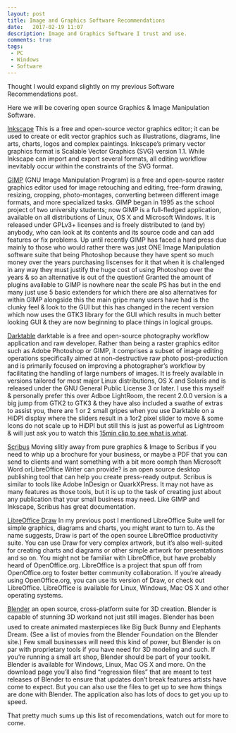 ```yaml
---
layout: post
title: Image and Graphics Software Recommendations
date:   2017-02-19 11:07
description: Image and Graphics Software I trust and use.
comments: true
tags:
 - PC
 - Windows
 - Software
---
```


Thought I would expand slightly on my previous Software Recommendations post.

Here we will be covering open source Graphics & Image Manipulation Software.


[Inkscape][ink]
This is a free and open-source vector graphics editor; it can be used to create or edit vector graphics such as illustrations, diagrams, line arts, charts, logos and complex paintings. Inkscape’s primary vector graphics format is Scalable Vector Graphics (SVG) version 1.1. While Inkscape can import and export several formats, all editing workflow inevitably occur within the constraints of the SVG format.

[GIMP][gimp]
(GNU Image Manipulation Program) is a free and open-source raster graphics editor used for image retouching and editing, free-form drawing, resizing, cropping, photo-montages, converting between different image formats, and more specialized tasks. GIMP began in 1995 as the school project of two university students; now GIMP is a full-fledged application, available on all distributions of Linux, OS X and Microsoft Windows. It is released under GPLv3+ licenses and is freely distributed to (and by) anybody, who can look at its contents and its source code and can add features or fix problems. Up until recently GIMP has faced a hard press due mainly to those who would rather there was just ONE Image Manipulation software suite that being Photoshop because they have spent so much money over the years purchasing liscenses for it that when it is challenged in any way they must justify the huge cost of using Photoshop over the years & so an alternative is out of the question! Granted the amount of plugins available to GIMP is nowhere near the scale PS has but in the end many just use 5 basic extenders for which there are also alternatives for within GIMP alongside this the main gripe many users have had is the clunky feel & look to the GUI but this has changed in the recent version which now uses the GTK3 library for the GUI which results in much better looking GUI & they are now beginning to place things in logical groups.

[Darktable][dt]
darktable is a free and open-source photography workflow application and raw developer. Rather than being a raster graphics editor such as Adobe Photoshop or GIMP, it comprises a subset of image editing operations specifically aimed at non-destructive raw photo post-production and is primarily focused on improving a photographer’s workflow by facilitating the handling of large numbers of images. It is freely available in versions tailored for most major Linux distributions, OS X and Solaris and is released under the GNU General Public License 3 or later. I use this myself & personally prefer this over Adboe LightRoom, the recent 2.0.0 version is a big jump from GTK2 to GTK3 & they have also included a swathe of extras to assist you, there are 1 or 2 small gripes when you use Darktable on a HiDPI display where the sliders result in a 1or2 pixel slider to move & some Icons do not scale up to HiDPI but still this is just as powerful as Lightroom & will just ask you to watch this [15min clip to see what is what][dt-clip].

[Scribus][scribe]
Moving slitly away from pure graphics & Image to Scribus if you need to whip up a brochure for your business, or maybe a PDF that you can send to clients and want something with a bit more oomph than Microsoft Word orLibreOffice Writer can provide?  is an open source desktop publishing tool that can help you create press-ready output. Scribus is similar to tools like Adobe InDesign or QuarkXPress. It may not have as many features as those tools, but it is up to the task of creating just about any publication that your small business may need. Like GIMP and Inkscape, Scribus has great documentation.

[LibreOffice Draw][libre-d]
In my previous post I mentioned LibreOffice Suite well for simple graphics, diagrams and charts, you might want to turn to. As the name suggests, Draw is part of the open source LibreOffice productivity suite. You can use Draw for very complex artwork, but it’s also well-suited for creating charts and diagrams or other simple artwork for presentations and so on. You might not be familiar with LibreOffice, but have probably heard of OpenOffice.org. LibreOffice is a project that spun off from OpenOffice.org to foster better community collaboration. If you’re already using OpenOffice.org, you can use its version of Draw, or check out LibreOffice. LibreOffice is available for Linux, Windows, Mac OS X and other operating systems.

[Blender][blend]
an open source, cross-platform suite for 3D creation. Blender is capable of stunning 3D workand not just still images. Blender has been used to create animated masterpieces like Big Buck Bunny and Elephants Dream. (See a list of movies from the Blender Foundation on the Blender site.) Few small businesses will need this kind of power, but Blender is on par with proprietary tools if you have need for 3D modeling and such. If you’re running a small art shop, Blender should be part of your toolkit. Blender is available for Windows, Linux, Mac OS X and more. On the download page you’ll also find “regression files” that are meant to test releases of Blender to ensure that updates don’t break features artists have come to expect. But you can also use the files to get up to see how things are done with Blender. The application also has lots of docs to get you up to speed.

That pretty much sums up this list of recomendations, watch out for more to come.

[ink]: https://inkscape.org/
[gimp]: http://www.gimp.org/
[dt]: http://www.darktable.org/
[dt-clip]: https://youtu.be/VJbJ0btlui0
[scribe]: https://www.scribus.net/
[libre-d]: https://www.libreoffice.org/discover/draw/
[blend]: https://www.blender.org/